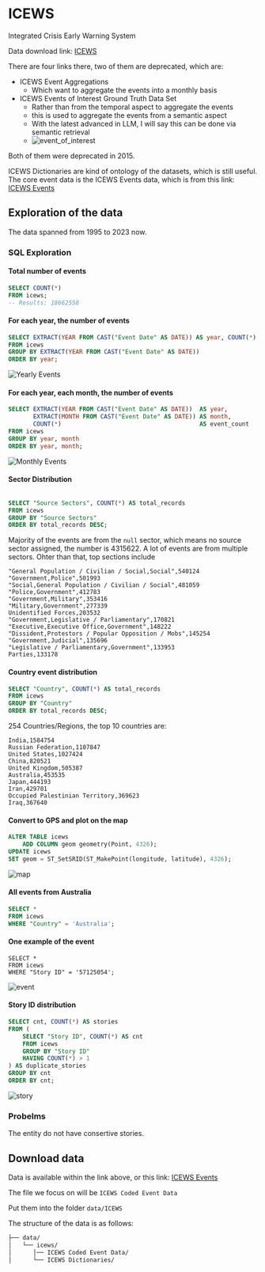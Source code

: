 # ICEWS

Integrated Crisis Early Warning System

Data download link: [ICEWS](https://dataverse.harvard.edu/dataverse/icews)

There are four links there, two of them are deprecated, which are:

- ICEWS Event Aggregations
    - Which want to aggregate the events into a monthly basis
- ICEWS Events of Interest Ground Truth Data Set
    - Rather than from the temporal aspect to aggregate the events
    - this is used to aggregate the events from a semantic
      aspect
    - With the latest advanced in LLM, I will say this can be done via semantic retrieval
    - ![event_of_interest](../imgs/event-of-interest.png)

Both of them were deprecated in 2015.

ICEWS Dictionaries are kind of ontology of the datasets, which is still useful.
The core event data is the ICEWS Events data, which is from this
link: [ICEWS Events](https://dataverse.harvard.edu/dataset.xhtml?persistentId=doi:10.7910/DVN/28075)

## Exploration of the data

The data spanned from 1995 to 2023 now.

### SQL Exploration

#### Total number of events

```sql
SELECT COUNT(*)
FROM icews;
-- Results: 18662558
```

#### For each year, the number of events

```sql
SELECT EXTRACT(YEAR FROM CAST("Event Date" AS DATE)) AS year, COUNT(*) AS total_records
FROM icews
GROUP BY EXTRACT(YEAR FROM CAST("Event Date" AS DATE))
ORDER BY year;
```

![Yearly Events](../imgs/sql_year_events_no.png)

#### For each year, each month, the number of events

```sql
SELECT EXTRACT(YEAR FROM CAST("Event Date" AS DATE))  AS year,
       EXTRACT(MONTH FROM CAST("Event Date" AS DATE)) AS month,
       COUNT(*)                                       AS event_count
FROM icews
GROUP BY year, month
ORDER BY year, month;
```

![Monthly Events](../imgs/sql_year_month_events_no.png)

#### Sector Distribution

```sql

SELECT "Source Sectors", COUNT(*) AS total_records
FROM icews
GROUP BY "Source Sectors"
ORDER BY total_records DESC;
```

Majority of the events are from the `null` sector, which means no source sector assigned, the number is 4315622.
A lot of events are from multiple sectors.
Ohter than that, top sections include

```csv
"General Population / Civilian / Social,Social",540124
"Government,Police",501993
"Social,General Population / Civilian / Social",481059
"Police,Government",412783
"Government,Military",353416
"Military,Government",277339
Unidentified Forces,203532
"Government,Legislative / Parliamentary",170821
"Executive,Executive Office,Government",148222
"Dissident,Protestors / Popular Opposition / Mobs",145254
"Government,Judicial",135696
"Legislative / Parliamentary,Government",133953
Parties,133178
```

#### Country event distribution

```sql
SELECT "Country", COUNT(*) AS total_records
FROM icews
GROUP BY "Country"
ORDER BY total_records DESC;
```

254 Countries/Regions, the top 10 countries are:

```csv
India,1584754
Russian Federation,1107847
United States,1027424
China,820521
United Kingdom,505387
Australia,453535
Japan,444193
Iran,429701
Occupied Palestinian Territory,369623
Iraq,367640
```

#### Convert to GPS and plot on the map

```sql
ALTER TABLE icews
    ADD COLUMN geom geometry(Point, 4326);
UPDATE icews
SET geom = ST_SetSRID(ST_MakePoint(longitude, latitude), 4326);
```

![map](../imgs/map_demo_view.png)

#### All events from Australia

```sql
SELECT *
FROM icews
WHERE "Country" = 'Australia';
```

#### One example of the event

```
SELECT *
FROM icews
WHERE "Story ID" = '57125054';
```

![event](../imgs/event_example.png)

#### Story ID distribution

```sql
SELECT cnt, COUNT(*) AS stories
FROM (
    SELECT "Story ID", COUNT(*) AS cnt
    FROM icews
    GROUP BY "Story ID"
    HAVING COUNT(*) > 1
) AS duplicate_stories
GROUP BY cnt
ORDER BY cnt;
```

![story](../imgs/distribution_of_stories.png)

### Probelms

The entity do not have consertive stories.

## Download data

Data is available within the link above, or this
link: [ICEWS Events](https://pascalsun.sg4.quickconnect.to/d/s/xkoI2xvSvWopVqbmdNQ0wQxh5JwknS8K/FByRCtROPpmYWCpleIfh_LAL1wc6Lysb-grMgdjDqOws)

The file we focus on will be `ICEWS Coded Event Data`

Put them into the folder `data/ICEWS`

The structure of the data is as follows:

```bash
├── data/
│   └── icews/
│      │── ICEWS Coded Event Data/
│      └── ICEWS Dictionaries/
```

